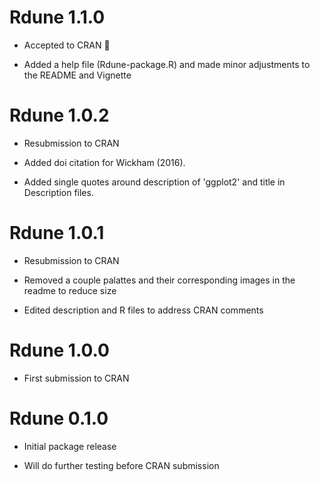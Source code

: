 # Rdune 1.1.0

* Accepted to CRAN 🎉

* Added a help file (Rdune-package.R) and made minor adjustments to the README and Vignette

# Rdune 1.0.2

* Resubmission to CRAN

* Added doi citation for Wickham (2016).

* Added single quotes around description of 'ggplot2' and title in Description files.


# Rdune 1.0.1

* Resubmission to CRAN

* Removed a couple palattes and their corresponding images in the readme to reduce size

* Edited description and R files to address CRAN comments

# Rdune 1.0.0

* First submission to CRAN

# Rdune 0.1.0

* Initial package release

* Will do further testing before CRAN submission


